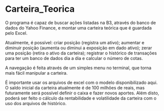 # Carteira_Teorica
 
O programa é capaz de buscar ações listadas na B3, através do banco de dados do Yahoo Finance, e montar uma carteira teórica que é guardada pelo Excel.

Atualmente, é possível: criar posição (registra um ativo); aumentar e diminuir posição (aumenta ou diminui a exposição em dado ativo); zerar uma posição (retira o ativo da carteira); registrar o histórico de transações para ter um banco de dados dia a dia e calcular o número de cotas.
 
A navegação é feita através de um simples menu no terminal, que torna mais fácil manipular a carteira.

É importante usar os arquivos de excel com o modelo disponibilizado aqui. O saldo inicial da carteira atualmente é de 100 milhões de reais, mas futuramente será possível definir o caixa e fazer novos aportes. Além disto, poderá ser feito o cálculo da rentabilidade e volatilidade da carteira com o uso dos arquivos de histórico.
